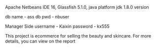 Apache Netbeans IDE 16,
Glassfish 5.1.0,
java platform jdk 1.8.0 version

db name - ass
db pwd - nbuser

Manager Side 
username - Kaixin
password - kx555


This project is ecommerce for selling the beauty and skincare. For more details, you can view on the report
